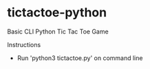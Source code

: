 # tictactoe-python
Basic CLI Python Tic Tac Toe Game

Instructions
- Run 'python3 tictactoe.py' on command line